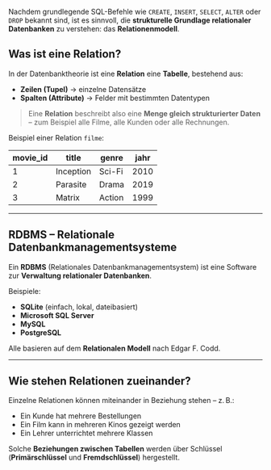 
Nachdem grundlegende SQL-Befehle wie `CREATE`, `INSERT`, `SELECT`, `ALTER` oder `DROP` bekannt sind, ist es sinnvoll, die **strukturelle Grundlage relationaler Datenbanken** zu verstehen: das **Relationenmodell**.


## Was ist eine Relation?

In der Datenbanktheorie ist eine **Relation** eine **Tabelle**, bestehend aus:

- **Zeilen (Tupel)** → einzelne Datensätze
- **Spalten (Attribute)** → Felder mit bestimmten Datentypen

> Eine **Relation** beschreibt also eine **Menge gleich strukturierter Daten** – zum Beispiel alle Filme, alle Kunden oder alle Rechnungen.

Beispiel einer Relation `filme`:

| movie_id | title        | genre    | jahr |
|----------|--------------|----------|------|
| 1        | Inception    | Sci-Fi   | 2010 |
| 2        | Parasite     | Drama    | 2019 |
| 3        | Matrix       | Action   | 1999 |

---

## RDBMS – Relationale Datenbankmanagementsysteme

Ein **RDBMS** (Relationales Datenbankmanagementsystem) ist eine Software zur **Verwaltung relationaler Datenbanken**.

Beispiele:

- **SQLite** (einfach, lokal, dateibasiert)
- **Microsoft SQL Server**
- **MySQL**
- **PostgreSQL**

Alle basieren auf dem **Relationalen Modell** nach Edgar F. Codd.

---

## Wie stehen Relationen zueinander?

Einzelne Relationen können miteinander in Beziehung stehen – z. B.:

- Ein Kunde hat mehrere Bestellungen
- Ein Film kann in mehreren Kinos gezeigt werden
- Ein Lehrer unterrichtet mehrere Klassen

Solche **Beziehungen zwischen Tabellen** werden über Schlüssel (**Primärschlüssel** und **Fremdschlüssel**) hergestellt.
